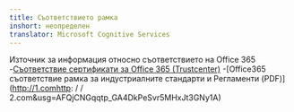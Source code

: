```yaml
---
title: Съответствието рамка
inshort: неопределен
translator: Microsoft Cognitive Services
---
```


Източник за информация относно съответствието на Office 365
-[Съответствие сертификати за Office 365 (Trustcenter)](https://products.office.com/en-us/business/office-365-trust-center-compliance-certifications)
-[Office365 съответствие рамка за индустриалните стандарти и Регламенти (PDF)](http://1.comhttp: / / 2.com&usg=AFQjCNGqqtp_GA4DkPeSvr5MHxJt3GNy1A)

